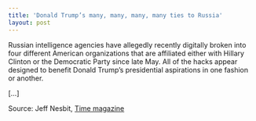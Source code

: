 ```yaml
---
title: 'Donald Trump’s many, many, many, many ties to Russia'
layout: post
---
```


Russian intelligence agencies have allegedly recently digitally broken into four different American organizations that are affiliated either with Hillary Clinton or the Democratic Party since late May. All of the hacks appear designed to benefit Donald Trump’s presidential aspirations in one fashion or another.

[…]

Source: Jeff Nesbit, [Time magazine](https://time.com/4433880/donald-trump-ties-to-russia/)